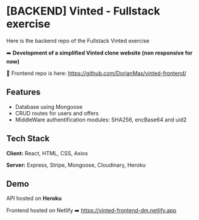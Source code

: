 # [BACKEND] Vinted - Fullstack exercise

Here is the backend repo of the Fullstack Vinted exercise

➡️ **Development of a simplified Vinted clone website (non responsive for now)**


🔗 Frontend repo is here: https://github.com/DorianMas/vinted-frontend/


## Features

- Database using Mongoose
- CRUD routes for users and offers
- MiddleWare authentification modules: SHA256, encBase64 and uid2

## Tech Stack

**Client:** React, HTML, CSS, Axios

**Server:** Express, Stripe, Mongoose, Cloudinary, Heroku 


## Demo

API hosted on **Heroku**

Frontend hosted on Netlify ➡️ https://vinted-frontend-dm.netlify.app

